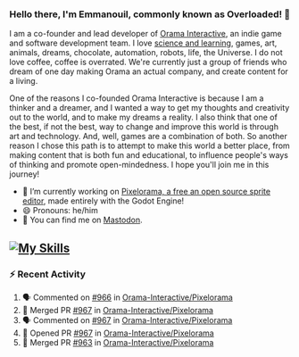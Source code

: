 ### Hello there, I'm Emmanouil, commonly known as Overloaded! 👋
I am a co-founder and lead developer of [Orama Interactive](https://www.oramainteractive.com/), an indie game and software development team. I love [science and learning](https://github.com/OverloadedOrama/KnowledgeBase), games, art, animals, dreams, chocolate, automation, robots, life, the Universe. I do not love coffee, coffee is overrated. We're currently just a group of friends who dream of one day making Orama an actual company, and create content for a living.

One of the reasons I co-founded Orama Interactive is because I am a thinker and a dreamer, and I wanted a way to get my thoughts and creativity out to the world, and to make my dreams a reality. I also think that one of the best, if not the best, way to change and improve this world is through art and technology. And, well, games are a combination of both. So another reason I chose this path is to attempt to make this world a better place, from making content that is both fun and educational, to influence people's ways of thinking and promote open-mindedness. I hope you'll join me in this journey!

- 🔭 I’m currently working on [Pixelorama, a free an open source sprite editor](https://github.com/Orama-Interactive/Pixelorama), made entirely with the Godot Engine!
- 😄 Pronouns: he/him
- 🐘 You can find me on <a rel="me" href="https://mastodon.social/@Overloaded">Mastodon</a>.

[![My Skills](https://skillicons.dev/icons?i=godot,py,cpp,cs,git,linux,html)](https://skillicons.dev)
---

### :zap: Recent Activity

<!--START_SECTION:activity-->
1. 🗣 Commented on [#966](https://github.com/Orama-Interactive/Pixelorama/pull/966#issuecomment-1868362726) in [Orama-Interactive/Pixelorama](https://github.com/Orama-Interactive/Pixelorama)
2. 🎉 Merged PR [#967](https://github.com/Orama-Interactive/Pixelorama/pull/967) in [Orama-Interactive/Pixelorama](https://github.com/Orama-Interactive/Pixelorama)
3. 🗣 Commented on [#967](https://github.com/Orama-Interactive/Pixelorama/pull/967#issuecomment-1867634767) in [Orama-Interactive/Pixelorama](https://github.com/Orama-Interactive/Pixelorama)
4. 💪 Opened PR [#967](https://github.com/Orama-Interactive/Pixelorama/pull/967) in [Orama-Interactive/Pixelorama](https://github.com/Orama-Interactive/Pixelorama)
5. 🎉 Merged PR [#963](https://github.com/Orama-Interactive/Pixelorama/pull/963) in [Orama-Interactive/Pixelorama](https://github.com/Orama-Interactive/Pixelorama)
<!--END_SECTION:activity-->

<!--
**OverloadedOrama/OverloadedOrama** is a ✨ _special_ ✨ repository because its `README.md` (this file) appears on your GitHub profile.

Here are some ideas to get you started:

- 👯 I’m looking to collaborate on ...
- 🤔 I’m looking for help with ...
- 💬 Ask me about ...
- 📫 How to reach me: ...
- ⚡ Fun fact: ...
-->
